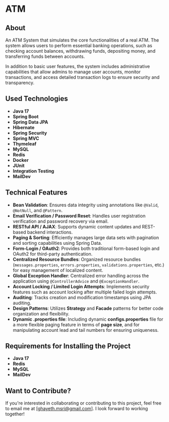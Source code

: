 # ATM

## About 
An ATM System that simulates the core functionalities of a real ATM. The system allows users to perform essential banking operations, such as checking account balances, withdrawing funds, depositing money, and transferring funds between accounts.

In addition to basic user features, the system includes administrative capabilities that allow admins to manage user accounts, monitor transactions, and access detailed transaction logs to ensure security and transparency.

## Used Technologies
* **Java 17**
* **Spring Boot**
* **Spring Data JPA**
* **Hibernate**
* **Spring Security**
* **Spring MVC**
* **Thymeleaf**
* **MySQL**
* **Redis**
* **Docker**
* **JUnit**
* **Integration Testing**
* **MailDev**

## Technical Features
* **Bean Validation**: Ensures data integrity using annotations like `@Valid`, `@NotNull`, and `@Pattern`.
* **Email Verification / Password Reset**: Handles user registration verification and password recovery via email.
* **RESTful API / AJAX**: Supports dynamic content updates and REST-based backend interactions.
* **Paging & Sorting**: Efficiently manages large data sets with pagination and sorting capabilities using Spring Data.
* **Form-Login / OAuth2**: Provides both traditional form-based login and OAuth2 for third-party authentication.
* **Centralized Resource Bundles**: Organized resource bundles (`messages.properties`, `errors.properties`, `validations.properties`, etc.) for easy management of localized content.
* **Global Exception Handler**: Centralized error handling across the application using `@ControllerAdvice` and `@ExceptionHandler`.
* **Account Locking / Limited Login Attempts**: Implements security features such as account locking after multiple failed login attempts.
* **Auditing**: Tracks creation and modification timestamps using JPA auditing.
* **Design Patterns**: Utilizes **Strategy** and **Facade** patterns for better code organization and flexibility.
* **Dynamic .properties file**: Including dynamic **configs.properties** file for a more flexible paging feature in terms of **page size**, and for manipulating account lead and tail numbers for ensuring uniqueness.

## Requirements for Installing the Project
* **Java 17**
* **Redis**
* **MySQL**
* **MailDev**

## Want to Contribute?
If you're interested in collaborating or contributing to this project, feel free to email me at [ghayeth.msri@gmail.com]. I look forward to working together!
